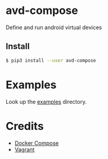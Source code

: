 # avd-compose

Define and run android virtual devices

## Install

```bash
$ pip3 install --user avd-compose
```

# Examples

Look up the [examples](https://github.com/f9n/avd-compose/tree/master/examples) directory.

# Credits

- [Docker Compose](https://github.com/docker/compose)
- [Vagrant](https://github.com/hashicorp/vagrant)
